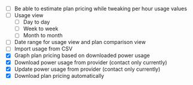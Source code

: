 - [ ] Be able to estimate plan pricing while tweaking per hour usage values
- [ ] Usage view
  - [ ] Day to day
  - [ ] Week to week
  - [ ] Month to month
- [ ] Date range for usage view and plan comparison view
- [ ] Import usage from CSV
- [x] Graph plan pricing based on downloaded power usage
- [x] Download power usage from provider (contact only currently)
- [x] Update power usage from provider (contact only currently)
- [x] Download plan pricing automatically
